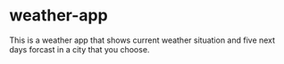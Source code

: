 # weather-app
 This is a weather app that shows current weather situation and five next days forcast in a city that you choose.
